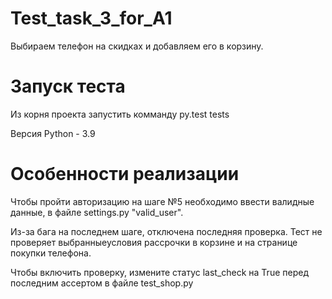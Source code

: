 # Test_task_3_for_A1

Выбираем телефон на скидках и добавляем его в корзину.

# Запуск теста

Из корня проекта запустить комманду py.test tests

Версия Python - 3.9

# Особенности реализации

Чтобы пройти авторизацию на шаге №5 необходимо ввести валидные данные, в файле settings.py "valid_user".

Из-за бага на последнем шаге, отключена последняя проверка. Тест не проверяет выбранныеусловия рассрочки в 
корзине и на странице покупки телефона.

Чтобы включить проверку, измените статус last_сheck на True перед последним ассертом в файле test_shop.py
